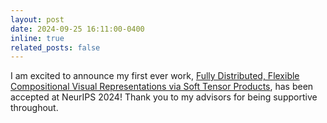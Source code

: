 ```yaml
---
layout: post
date: 2024-09-25 16:11:00-0400
inline: true
related_posts: false
---
```


I am excited to announce my first ever work, <a href="https://neurips.cc/virtual/2024/poster/93635">Fully Distributed, Flexible Compositional Visual Representations via Soft Tensor Products</a>, has been accepted at NeurIPS 2024! Thank you to my advisors for being supportive throughout.